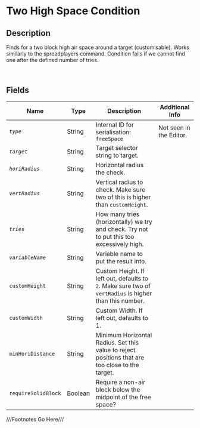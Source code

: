 Two High Space Condition
============= 

## Description

Finds for a two block high air space around a target (customisable). Works similarly to the spreadplayers command. Condition fails if we cannot find one after the defined number of tries.

<br />

## Fields

| Name     | Type   | Description | Additional Info |
| -------- | ------ | ----------- | --------------- |
| *`type`* | String |      Internal ID for serialisation: `freeSpace`       |         Not seen in the Editor.        |
| *`target`* | String |      Target selector string to target.       |                 |
| *`horiRadius`* | String |      Horizontal radius the check.       |                 |
| *`vertRadius`* | String |      Vertical radius to check. Make sure two of this is higher than `customHeight`.       |                 |
| *`tries`* | String |      How many tries (horizontally) we try and check. Try not to put this too excessively high.       |                 |
| *`variableName`* | String |      Variable name to put the result into.       |                 |
| `customHeight` | String |      Custom Height. If left out, defaults to `2`. Make sure two of `vertRadius` is higher than this number.       |                 |
| `customWidth` | String | Custom Width. If left out, defaults to 1. | |
| `minHoriDistance` | String | Minimum Horizontal Radius. Set this value to reject positions that are too close to the target. | |
| `requireSolidBlock` | Boolean | Require a non-air block below the midpoint of the free space? | |

///Footnotes Go Here///

[^-1]: Fields in *italics* are required for the Object to be valid.  
